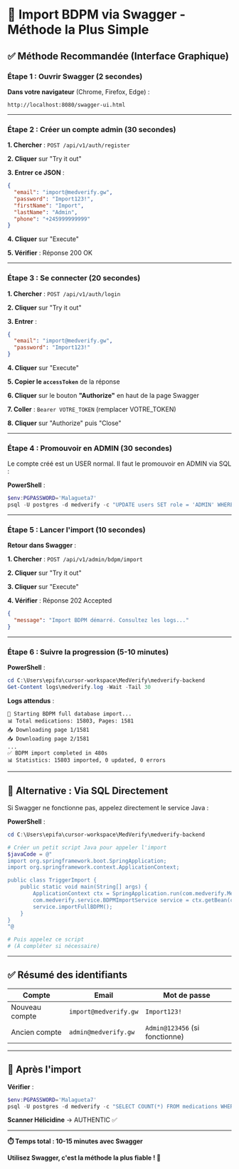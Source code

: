 # 🚀 Import BDPM via Swagger - Méthode la Plus Simple

## ✅ Méthode Recommandée (Interface Graphique)

### **Étape 1 : Ouvrir Swagger** (2 secondes)

**Dans votre navigateur** (Chrome, Firefox, Edge) :

```
http://localhost:8080/swagger-ui.html
```

---

### **Étape 2 : Créer un compte admin** (30 secondes)

**1. Chercher** : `POST /api/v1/auth/register`

**2. Cliquer** sur "Try it out"

**3. Entrer ce JSON** :

```json
{
  "email": "import@medverify.gw",
  "password": "Import123!",
  "firstName": "Import",
  "lastName": "Admin",
  "phone": "+245999999999"
}
```

**4. Cliquer** sur "Execute"

**5. Vérifier** : Réponse 200 OK

---

### **Étape 3 : Se connecter** (20 secondes)

**1. Chercher** : `POST /api/v1/auth/login`

**2. Cliquer** sur "Try it out"

**3. Entrer** :

```json
{
  "email": "import@medverify.gw",
  "password": "Import123!"
}
```

**4. Cliquer** sur "Execute"

**5. Copier le `accessToken`** de la réponse

**6. Cliquer** sur le bouton **"Authorize"** en haut de la page Swagger

**7. Coller** : `Bearer VOTRE_TOKEN` (remplacer VOTRE_TOKEN)

**8. Cliquer** sur "Authorize" puis "Close"

---

### **Étape 4 : Promouvoir en ADMIN** (30 secondes)

Le compte créé est un USER normal. Il faut le promouvoir en ADMIN via SQL :

**PowerShell** :

```powershell
$env:PGPASSWORD='Malagueta7'
psql -U postgres -d medverify -c "UPDATE users SET role = 'ADMIN' WHERE email = 'import@medverify.gw';"
```

---

### **Étape 5 : Lancer l'import** (10 secondes)

**Retour dans Swagger** :

**1. Chercher** : `POST /api/v1/admin/bdpm/import`

**2. Cliquer** sur "Try it out"

**3. Cliquer** sur "Execute"

**4. Vérifier** : Réponse 202 Accepted

```json
{
  "message": "Import BDPM démarré. Consultez les logs..."
}
```

---

### **Étape 6 : Suivre la progression** (5-10 minutes)

**PowerShell** :

```powershell
cd C:\Users\epifa\cursor-workspace\MedVerify\medverify-backend
Get-Content logs\medverify.log -Wait -Tail 30
```

**Logs attendus** :

```
🚀 Starting BDPM full database import...
📊 Total medications: 15803, Pages: 1581
📥 Downloading page 1/1581
📥 Downloading page 2/1581
...
✅ BDPM import completed in 480s
📊 Statistics: 15803 imported, 0 updated, 0 errors
```

---

## 🎯 Alternative : Via SQL Directement

Si Swagger ne fonctionne pas, appelez directement le service Java :

**PowerShell** :

```powershell
cd C:\Users\epifa\cursor-workspace\MedVerify\medverify-backend

# Créer un petit script Java pour appeler l'import
$javaCode = @"
import org.springframework.boot.SpringApplication;
import org.springframework.context.ApplicationContext;

public class TriggerImport {
    public static void main(String[] args) {
        ApplicationContext ctx = SpringApplication.run(com.medverify.MedVerifyApplication.class, args);
        com.medverify.service.BDPMImportService service = ctx.getBean(com.medverify.service.BDPMImportService.class);
        service.importFullBDPM();
    }
}
"@

# Puis appelez ce script
# (À compléter si nécessaire)
```

---

## ✅ Résumé des identifiants

| Compte | Email | Mot de passe |
|--------|-------|--------------|
| Nouveau compte | `import@medverify.gw` | `Import123!` |
| Ancien compte | `admin@medverify.gw` | `Admin@123456` (si fonctionne) |

---

## 🚀 Après l'import

**Vérifier** :

```powershell
$env:PGPASSWORD='Malagueta7'
psql -U postgres -d medverify -c "SELECT COUNT(*) FROM medications WHERE cip13 IS NOT NULL;"
```

**Scanner Hélicidine** → AUTHENTIC ✅

---

**⏱️ Temps total : 10-15 minutes avec Swagger**

**Utilisez Swagger, c'est la méthode la plus fiable ! 🎯**







